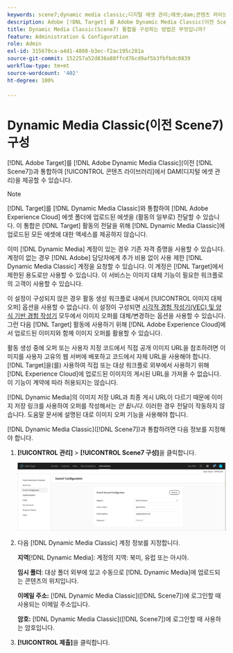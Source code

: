 ```yaml
---
keywords: scene7;dynamic media classic;디지털 에셋 관리;에셋;dam;콘텐츠 라이브러리;이미지 교환
description: Adobe [!DNL Target] 를 Adobe Dynamic Media Classic(이전 Scene7)과 통합하여 콘텐츠 라이브러리에서 DAM(디지털 에셋 관리)을 제공하는 방법에 대해 알아봅니다.
title: Dynamic Media Classic(Scene7) 통합을 구성하는 방법은 무엇입니까?
feature: Administration & Configuration
role: Admin
exl-id: 315670ca-a4d1-4808-b3ec-f2ac195c281a
source-git-commit: 152257a52d836a88ffcd76cd9af5b3fbfbdc0839
workflow-type: tm+mt
source-wordcount: '402'
ht-degree: 100%

---
```


# Dynamic Media Classic(이전 Scene7) 구성

[!DNL Adobe Target]를 [!DNL Adobe Dynamic Media Classic](이전 [!DNL Scene7])과 통합하여 [!UICONTROL 콘텐츠 라이브러리]에서 DAM(디지털 에셋 관리)을 제공할 수 있습니다.

>[!NOTE]
>
>[!DNL Target]를 [!DNL Dynamic Media Classic]와 통합하여 [!DNL Adobe Experience Cloud] 에셋 폴더에 업로드된 에셋을 (활동의 일부로) 전달할 수 있습니다. 이 통합은 [!DNL Target] 활동의 전달을 위해 [!DNL Dynamic Media Classic]에 업로드된 모든 에셋에 대한 액세스를 제공하지 않습니다.

이미 [!DNL Dynamic Media] 계정이 있는 경우 기존 자격 증명을 사용할 수 있습니다. 계정이 없는 경우 [!DNL Adobe] 담당자에게 추가 비용 없이 사용 제한 [!DNL Dynamic Media Classic] 계정을 요청할 수 있습니다. 이 계정은 [!DNL Target]에서 제한된 용도로만 사용할 수 있습니다. 이 서비스는 이미지 대체 기능이 필요한 워크플로의 고객이 사용할 수 있습니다.

<!-- 
>[!NOTE]
>
>A restricted-use, free [!DNL Dynamic Media Classic] account for [!DNL Adobe Target] is no longer supported for new customers or new users. Existing sign-in credentials work as usual. 
-->

이 설정이 구성되지 않은 경우 활동 생성 워크플로 내에서 [!UICONTROL 이미지 대체 오퍼] 옵션을 사용할 수 없습니다. 이 설정이 구성되면 [시각적 경험 작성기(VEC) 및 양식 기반 경험 작성기](/help/main/c-experiences/experiences.md#concept_A2E10F6AFB3D4AEAB6951EE14688848D) 모두에서 이미지 오퍼를 대체/변경하는 옵션을 사용할 수 있습니다. 그런 다음 [!DNL Target] 활동에 사용하기 위해 [!DNL Adobe Experience Cloud]에서 업로드된 이미지와 함께 이미지 오퍼를 활용할 수 있습니다.

활동 생성 중에 오퍼 또는 사용자 지정 코드에서 직접 공개 이미지 URL을 참조하려면 이미지를 사용자 고유의 웹 서버에 배포하고 코드에서 자체 URL을 사용해야 합니다. [!DNL Target]을(를) 사용하여 직접 또는 대상 워크플로 외부에서 사용하기 위해 [!DNL Experience Cloud]에 업로드된 이미지의 게시된 URL을 가져올 수 없습니다. 이 기능이 계약에 따라 허용되지는 않습니다.

[!DNL Dynamic Media]의 이미지 저장 URL과 최종 게시 URL이 다르기 때문에 이미지 저장 링크를 사용하여 오퍼를 작성해서는 *안 됩니다*. 이러한 경우 전달이 작동하지 않습니다. 도움말 문서에 설명된 대로 이미지 오퍼 기능을 사용해야 합니다.

[!DNL Dynamic Media Classic]([!DNL Scene7])과 통합하려면 다음 정보를 지정해야 합니다.

1. **[!UICONTROL 관리]** > **[!UICONTROL Scene7 구성]**&#x200B;을 클릭합니다.

   ![Scene7 페이지](/help/main/administrating-target/assets/scene7.png)

1. 다음 [!DNL Dynamic Media Classic] 계정 정보를 지정합니다.

   **지역**[!DNL Dynamic Media]: 계정의 지역: 북미, 유럽 또는 아시아.

   **임시 폴더**: 대상 폴더 외부에 있고 수동으로 [!DNL Dynamic Media]에 업로드되는 콘텐츠의 위치입니다.

   **이메일 주소:** [!DNL Dynamic Media Classic]([!DNL Scene7])에 로그인할 때 사용되는 이메일 주소입니다.

   **암호:** [!DNL Dynamic Media Classic]([!DNL Scene7])에 로그인할 때 사용하는 암호입니다.

1. **[!UICONTROL 제출]**&#x200B;을 클릭합니다.
